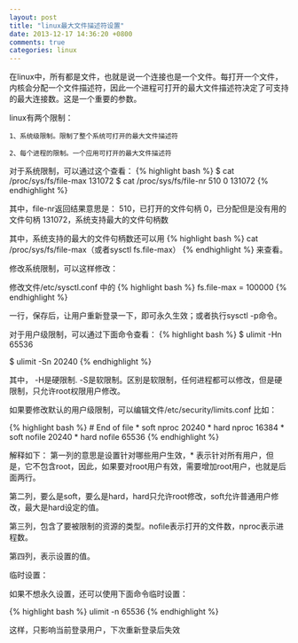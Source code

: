 ```yaml
---
layout: post
title: "linux最大文件描述符设置"
date: 2013-12-17 14:36:20 +0800
comments: true
categories: linux
---
```


在linux中，所有都是文件，也就是说一个连接也是一个文件。每打开一个文件，内核会分配一个文件描述符，因此一个进程可打开的最大文件描述符决定了可支持的最大连接数。这是一个重要的参数。
	
linux有两个限制：

	1、系统级限制。限制了整个系统可打开的最大文件描述符

	2、每个进程的限制。一个应用可打开的最大文件描述符

对于系统限制，可以通过这个查看：
{% highlight bash %}
$ cat /proc/sys/fs/file-max
131072
$ cat /proc/sys/fs/file-nr 
510     0       131072
{% endhighlight %}

其中，file-nr返回结果意思是：
	510，已打开的文件句柄
	0，已分配但是没有用的文件句柄
	131072，系统支持最大的文件句柄数

其中，系统支持的最大的文件句柄数还可以用
{% highlight bash %}
cat /proc/sys/fs/file-max（或者sysctl fs.file-max）
{% endhighlight %}
来查看。

修改系统限制，可以这样修改：

修改文件/etc/sysctl.conf 中的
{% highlight bash %}
fs.file-max = 100000
{% endhighlight %}

一行，保存后，让用户重新登录一下，即可永久生效；或者执行sysctl -p命令。

对于用户级限制，可以通过下面命令查看：
{% highlight bash %}
$ ulimit -Hn
65536

$ ulimit -Sn
20240
{% endhighlight %}

其中，
-H是硬限制. -S是软限制。区别是软限制，任何进程都可以修改，但是硬限制，只允许root权限用户修改。

如果要修改默认的用户级限制，可以编辑文件/etc/security/limits.conf
比如：

{% highlight bash %}
	# End of file
	* soft nproc 20240
	* hard nproc 16384
	* soft nofile 20240
	* hard nofile 65536
{% endhighlight %}

解释如下：
第一列的意思是设置针对哪些用户生效，* 表示针对所有用户，但是，它不包含root，因此，如果要对root用户有效，需要增加root用户，也就是后面两行。

第二列，要么是soft，要么是hard，hard只允许root修改，soft允许普通用户修改，最大是hard设定的值。

第三列，包含了要被限制的资源的类型。nofile表示打开的文件数，nproc表示进程数。

第四列，表示设置的值。

临时设置：

如果不想永久设置，还可以使用下面命令临时设置：

{% highlight bash %}
ulimit -n 65536
{% endhighlight %}

这样，只影响当前登录用户，下次重新登录后失效